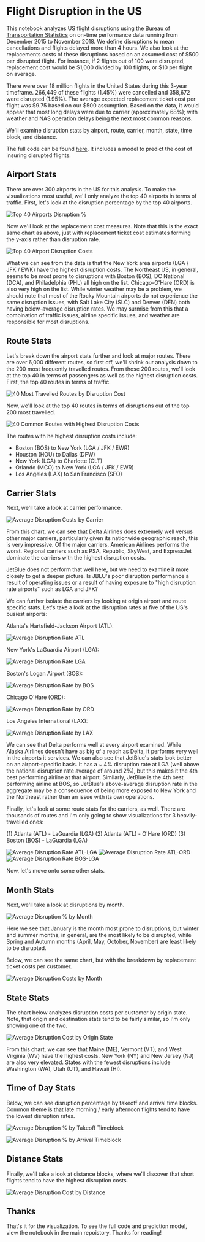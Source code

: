 # Flight Disruption in the US

This notebook analyzes US flight disruptions using the [Bureau of Transportation Statistics](https://www.bts.gov/topics/airlines-and-airports-0) on on-time performance data running from December 2015 to November 2018. We define disruptions to mean cancellations and flights delayed more than 4 hours. We also look at the replacements costs of these disruptions based on an assumed cost of $500 per disrupted flight. For instance, if 2 flights out of 100 were disrupted, replacement cost would be $1,000 divided by 100 flights, or $10 per flight on average. 

There were over 18 million flights in the United States during this 3-year timeframe. 266,449 of these flights (1.45%) were cancelled and 358,672 were disrupted (1.95%). The average expected replacement ticket cost per flight was $9.75 based on our $500 assumption. Based on the data, it would appear that most long delays were due to carrier (approximately 68%); with weather and NAS operation delays being the next most common reasons. 

We'll examine disruption stats by airport, route, carrier, month, state, time block, and distance. 

The full code can be found [here](https://nbviewer.jupyter.org/github/hjhuney/Flight-Disruption/blob/master/BTS_Airline_OnTime_Perf_2016_18.ipynb). It includes a model to predict the cost of insuring disrupted flights. 

## Airport Stats

There are over 300 airports in the US for this analysis. To make the visualizations most useful, we'll only analyze the top 40 airports in terms of traffic. First, let's look at the disruption percentage by the top 40 airports. 

![Top 40 Airports Disruption %](https://github.com/hjhuney/Flight-Disruption/blob/master/Images/airport002.svg)

Now we'll look at the replacement cost measures. Note that this is the exact same chart as above, just with replacement ticket cost estimates forming the y-axis rather than disruption rate. 

![Top 40 Airport Disruption Costs](https://github.com/hjhuney/Flight-Disruption/blob/master/Images/airport001.svg)

What we can see from the data is that the New York area airports (LGA / JFK / EWK) have the highest disruption costs. The Northeast US, in general, seems to be most prone to disruptions with Boston (BOS), DC National (DCA), and Philadelphia (PHL) all high on the list. Chicago-O'Hare (ORD) is also very high on the list. While winter weather may be a problem, we should note that most of the Rocky Mountain airports do not experience the same disruption issues, with Salt Lake City (SLC) and Denver (DEN) both having below-average disruption rates. We may surmise from this that a combination of traffic issues, airline specific issues, and weather are responsible for most disruptions. 

## Route Stats

Let's break down the airport stats further and look at major routes. There are over 6,000 different routes, so first off, we'll shrink our analysis down to the 200 most frequently travelled routes. From those 200 routes, we'll look at the top 40 in terms of passengers as well as the highest disruption costs. First, the top 40 routes in terms of traffic. 


![40 Most Travelled Routes by Disruption Cost](https://github.com/hjhuney/Flight-Disruption/blob/master/Images/route001.svg)


Now, we'll look at the top 40 routes in terms of disruptions out of the top 200 most travelled. 


![40 Common Routes with Highest Disruption Costs](https://github.com/hjhuney/Flight-Disruption/blob/master/Images/route002.svg)

The routes with he highest disruption costs include:

* Boston (BOS) to New York (LGA / JFK / EWR)
* Houston (HOU) to Dallas (DFW)
* New York (LGA) to Charlotte (CLT)
* Orlando (MCO) to New York (LGA / JFK / EWR)
* Los Angeles (LAX) to San Francisco (SFO)


## Carrier Stats

Next, we'll take a look at carrier performance. 

![Average Disruption Costs by Carrier](https://github.com/hjhuney/Flight-Disruption/blob/master/Images/carrier001.svg)

From this chart, we can see that Delta Airlines does extremely well versus other major carriers, particularly given its nationwide geographic reach, this is very impressive. Of the major carriers, American Airlines performs the worst. Regional carriers such as PSA, Republic, SkyWest, and ExpressJet dominate the carriers with the highest disruption costs. 

JetBlue does not perform that well here, but we need to examine it more closely to get a deeper picture. Is JBLU's poor disruption performance a result of operating issues or a result of having exposure to "high disruption rate airports" such as LGA and JFK? 

We can further isolate the carriers by looking at origin airport and route specific stats. Let's take a look at the disruption rates at five of the US's busiest airports: 

Atlanta's Hartsfield-Jackson Airport (ATL):

![Average Disruption Rate ATL](https://github.com/hjhuney/Flight-Disruption/blob/master/Images/disrupt_atl.svg)

New York's LaGuardia Airport (LGA):

![Average Disruption Rate LGA](https://github.com/hjhuney/Flight-Disruption/blob/master/Images/disrupt_lga.svg)

Boston's Logan Airport (BOS):

![Average Disruption Rate by BOS](https://github.com/hjhuney/Flight-Disruption/blob/master/Images/disrupt_bos.svg)

Chicago O'Hare (ORD):

![Average Disruption Rate by ORD](https://github.com/hjhuney/Flight-Disruption/blob/master/Images/disrupt_ord.svg)

Los Angeles International (LAX):

![Average Disruption Rate by LAX](https://github.com/hjhuney/Flight-Disruption/blob/master/Images/disrupt_lax.svg)

We can see that Delta performs well at every airport examined. While Alaska Airlines doesn't have as big of a reach as Delta, it performs very well in the airports it services. We can also see that JetBlue's stats look better on an airport-specific basis. It has a ~ 4% disruption rate at LGA (well above the national disruption rate average of around 2%), but this makes it the 4th best performing airline at that airport. Similarly, JetBlue is the 4th best performing airline at BOS, so JetBlue's above-average disruption rate in the aggregate may be a consequence of being more exposed to New York and the Northeast rather than an issue with its own operations. 

Finally, let's look at some route stats for the carriers, as well. There are thousands of routes and I'm only going to show visualizations for 3 heavily-travelled ones: 

(1) Atlanta (ATL) - LaGuardia (LGA)
(2) Atlanta (ATL) - O'Hare (ORD)
(3) Boston (BOS) - LaGuardia (LGA)

![Average Disruption Rate ATL-LGA](https://github.com/hjhuney/Flight-Disruption/blob/master/Images/disrupt_atl-lga.svg)
![Average Disruption Rate ATL-ORD](https://github.com/hjhuney/Flight-Disruption/blob/master/Images/disrupt_atl-ord.svg)
![Average Disruption Rate BOS-LGA](https://github.com/hjhuney/Flight-Disruption/blob/master/Images/disrupt_bos-lga.svg)


Now, let's move onto some other stats. 

## Month Stats

Next, we'll take a look at disruptions by month. 

![Average Disruption % by Month](https://github.com/hjhuney/Flight-Disruption/blob/master/Images/month001.svg)

Here we see that January is the month most prone to disruptions, but winter and summer months, in general, are the most likely to be disrupted, while Spring and Autumn months (April, May, October, November) are least likely to be disrupted. 

Below, we can see the same chart, but with the breakdown by replacement ticket costs per customer. 

![Average Disruption Costs by Month](https://github.com/hjhuney/Flight-Disruption/blob/master/Images/month002.svg)


## State Stats

The chart below analyzes disruption costs per customer by origin state. Note, that origin and destination stats tend to be fairly similar, so I'm only showing one of the two. 

![Average Disruption Cost by Origin State](https://github.com/hjhuney/Flight-Disruption/blob/master/Images/state002.svg)

From this chart, we can see that Maine (ME), Vermont (VT), and West Virginia (WV) have the highest costs. New York (NY) and New Jersey (NJ) are also very elevated. States with the fewest disruptions include Washington (WA), Utah (UT), and Hawaii (HI). 

## Time of Day Stats

Below, we can see disruption percentage by takeoff and arrival time blocks. Common theme is that late morning / early afternoon flights tend to have the lowest disruption rates. 

![Average Disruption % by Takeoff Timeblock](https://github.com/hjhuney/Flight-Disruption/blob/master/Images/timeblock001.svg)


![Average Disruption % by Arrival Timeblock](https://github.com/hjhuney/Flight-Disruption/blob/master/Images/timeblock002.svg)


## Distance Stats

Finally, we'll take a look at distance blocks, where we'll discover that short flights tend to have the highest disruption costs. 

![Average Disruption Cost by Distance](https://github.com/hjhuney/Flight-Disruption/blob/master/Images/distance001.svg)


## Thanks

That's it for the visualization. To see the full code and prediction model, view the notebook in the main repoistory. Thanks for reading!
